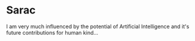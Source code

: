 # Sarac
I am very much influenced by the potential of Artificial Intelligence and it's future contributions for human kind...

